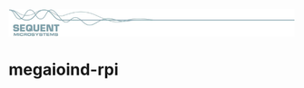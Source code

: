 [![megaioind-rpi](readmeres/sequent.jpg)](https://www.sequentmicrosystems.com/megaio-ind.html)

# megaioind-rpi
